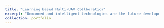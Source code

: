 ```yaml
---
title: "Learning based Multi-UAV Collboration"
excerpt: "Unmanned and intelligent technologies are the future development trend in the business field; particularly, during major epidemics or disasters, how to provide business services safely and securely is crucial. Specifically, providing users with resilient and guaranteed communication services is a challenging business task when the communication facilities are damaged. Unmanned aerial vehicles (UAVs), with flexible deployment and high maneuverability, can be used to serve as aerial base stations (BSs) to establish emergency networks. However, it is challenging to control multiple UAVs to provide efficient and fair communication quality of service (QoS) to users. In this project, we propose a learning-based resilience guarantee framework for multi-UAV collaborative QoS management. We formulate this problem as a partial observable Markov decision process and solve it with proximal policy optimization (PPO), which is a policy-based deep reinforcement learning method. A centralized training and decentralized execution paradigm is used, where the experience collected by all UAVs is used to train the shared control policy, and each UAV takes actions based on the partial environment information it observes. In addition, the design of the reward function considers the average and variance of the communication QoS of all users. Extensive simulations are conducted for performance evaluation. The simulation results indicate that 1) the trained policies can adapt to different scenarios and provide resilient and guaranteed communication QoS to users, 2) increasing the number of UAVs can compensate for the lack of service capabilities of UAVs, 3) when UAVs have local communication service capabilities, the policies trained with PPO have better performance compared with the policies trained with other algorithms. <img src='/images/Project03.png'>"
collection: portfolio
---
```

